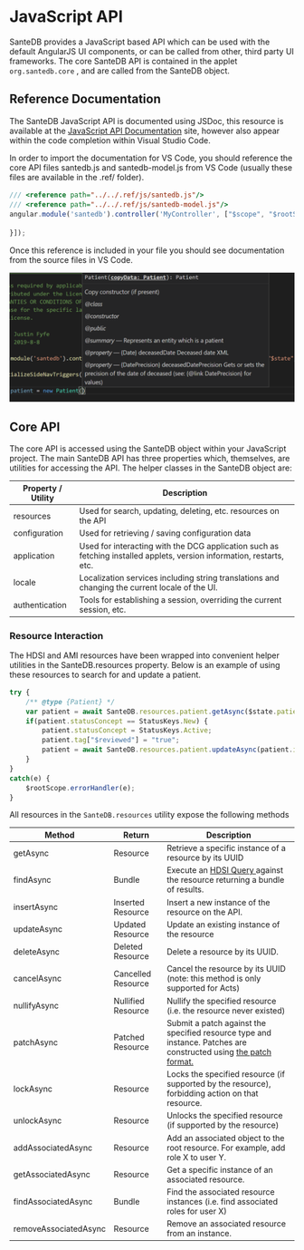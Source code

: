 # JavaScript API

SanteDB provides a JavaScript based API which can be used with the default AngularJS UI components, or can be called from other, third party UI frameworks. The core SanteDB API is contained in the applet `org.santedb.core` , and are called from the SanteDB object.

## Reference Documentation

The SanteDB JavaScript API is documented using JSDoc, this resource is available at the [JavaScript API Documentation](http://santesuite.org/assets/doc/js/santedb/) site, however also appear within the code completion within Visual Studio Code.

In order to import the documentation for VS Code, you should reference the core API files santedb.js and santedb-model.js from VS Code (usually these files are available in the .ref/ folder).

```javascript
/// <reference path="../../.ref/js/santedb.js"/>
/// <reference path="../../.ref/js/santedb-model.js"/>
angular.module('santedb').controller('MyController', ["$scope", "$rootScope", function ($scope, $rootScope) {

}]);
```

Once this reference is included in your file you should see documentation from the source files in VS Code.

![](<../../.gitbook/assets/image (157).png>)

## Core API

The core API is accessed using the SanteDB object within your JavaScript project. The main SanteDB API has three properties which, themselves, are utilities for accessing the API. The helper classes in the SanteDB object are:

| Property / Utility | Description                                                                                                           |
| ------------------ | --------------------------------------------------------------------------------------------------------------------- |
| resources          | Used for search, updating, deleting, etc. resources on the API                                                        |
| configuration      | Used for retrieving / saving configuration data                                                                       |
| application        | Used for interacting with the DCG application such as fetching installed applets, version information, restarts, etc. |
| locale             | Localization services including string translations and changing the current locale of the UI.                        |
| authentication     | Tools for establishing a session, overriding the current session, etc.                                                |

### Resource Interaction

The HDSI and AMI resources have been wrapped into convenient helper utilities in the SanteDB.resources property. Below is an example of using these resources to search for and update a patient.

```javascript
try {
    /** @type {Patient} */
    var patient = await SanteDB.resources.patient.getAsync($state.patientId);
    if(patient.statusConcept == StatusKeys.New) {
        patient.statusConcept = StatusKeys.Active;
        patient.tag["$reviewed"] = "true";
        patient = await SanteDB.resources.patient.updateAsync(patient.id, patient);
    }
}
catch(e) {
    $rootScope.errorHandler(e);
}
```

All resources in the `SanteDB.resources` utility expose the following methods

| Method                | Return             | Description                                                                                                                                                                |
| --------------------- | ------------------ | -------------------------------------------------------------------------------------------------------------------------------------------------------------------------- |
| getAsync              | Resource           | Retrieve a specific instance of a resource by its UUID                                                                                                                     |
| findAsync             | Bundle             | Execute an [HDSI Query ](../service-apis/hl7-fhir/hdsi-query-syntax.md)against the resource returning a bundle of results.                                                 |
| insertAsync           | Inserted Resource  | Insert a new instance of the resource on the API.                                                                                                                          |
| updateAsync           | Updated Resource   | Update an existing instance of the resource                                                                                                                                |
| deleteAsync           | Deleted Resource   | Delete a resource by its UUID.                                                                                                                                             |
| cancelAsync           | Cancelled Resource | Cancel the resource by its UUID (note: this method is only supported for Acts)                                                                                             |
| nullifyAsync          | Nullified Resource | Nullify the specified resource (i.e. the resource never existed)                                                                                                           |
| patchAsync            | Patched Resource   | Submit a patch against the specified resource type and instance. Patches are constructed using [the patch format.](../santedb-software-publishers/gs1-bms-xml/patching.md) |
| lockAsync             | Resource           | Locks the specified resource (if supported by the resource), forbidding action on that resource.                                                                           |
| unlockAsync           | Resource           | Unlocks the specified resource (if supported by the resource)                                                                                                              |
| addAssociatedAsync    | Resource           | Add an associated object to the root resource. For example, add role X to user Y.                                                                                          |
| getAssociatedAsync    | Resource           | Get a specific instance of an associated resource.                                                                                                                         |
| findAssociatedAsync   | Bundle             | Find the associated resource instances (i.e. find associated roles for user X)                                                                                             |
| removeAssociatedAsync | Resource           | Remove an associated resource from an instance.                                                                                                                            |
